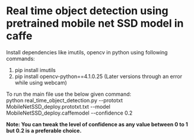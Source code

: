 # Real time object detection using pretrained mobile net SSD model in caffe 

Install dependencies like imutils, opencv in python using following commands:
1. pip install imutils
2. pip install opencv-python==4.1.0.25 (Later versions through an error while using webcam)

To run the main file use the below given command:<br>
python real_time_object_detection.py --prototxt MobileNetSSD_deploy.prototxt.txt --model MobileNetSSD_deploy.caffemodel --confidence 0.2

<b> Note: You can tweak the level of confidence as any value between 0 to 1 but 0.2 is a preferable choice.<b/>
